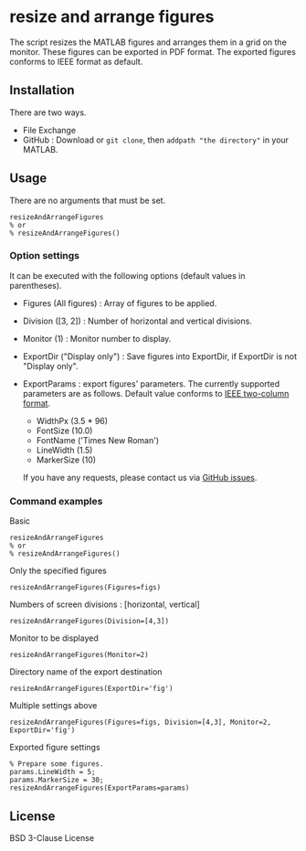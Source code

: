 # resize and arrange figures

The script resizes the MATLAB figures and arranges them in a grid on the monitor.
These figures can be exported in PDF format.
The exported figures conforms to IEEE format as default.

## Installation
There are two ways.
- File Exchange
- GitHub : Download or `git clone`, then `addpath "the directory"` in your MATLAB.
    

## Usage
There are no arguments that must be set.
```
resizeAndArrangeFigures
% or
% resizeAndArrangeFigures()
```

### Option settings
It can be executed with the following options (default values in parentheses).

- Figures (All figures) : Array of figures to be applied.
- Division ([3, 2]) : Number of horizontal and vertical divisions.
- Monitor (1) : Monitor number to display.
- ExportDir ("Display only") : Save figures into ExportDir, if ExportDir is not "Display only".
- ExportParams : export figures' parameters.
    The currently supported parameters are as follows.
    Default value conforms to [IEEE two-column format](https://journals.ieeeauthorcenter.ieee.org/create-your-ieee-journal-article/create-graphics-for-your-article/file-formatting/).
    - WidthPx (3.5 * 96)
    - FontSize (10.0)
    - FontName ('Times New Roman')
    - LineWidth (1.5)
    - MarkerSize (10)

    If you have any requests, please contact us via [GitHub issues](https://github.com/kimushun1101/resizeAndArrangeFigures/issues).


### Command examples

Basic
```
resizeAndArrangeFigures
% or
% resizeAndArrangeFigures()
```
Only the specified figures
```
resizeAndArrangeFigures(Figures=figs)
```
Numbers of screen divisions : [horizontal, vertical]
```
resizeAndArrangeFigures(Division=[4,3])
```
Monitor to be displayed
```
resizeAndArrangeFigures(Monitor=2)
```
Directory name of the export destination
```
resizeAndArrangeFigures(ExportDir='fig')
```
Multiple settings above
```
resizeAndArrangeFigures(Figures=figs, Division=[4,3], Monitor=2, ExportDir='fig')
```
Exported figure settings
```
% Prepare some figures. 
params.LineWidth = 5;
params.MarkerSize = 30;
resizeAndArrangeFigures(ExportParams=params)
```

## License
BSD 3-Clause License
